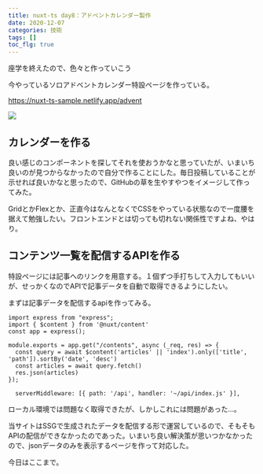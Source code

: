 ```yaml
---
title: nuxt-ts day8：アドベントカレンダー製作
date: 2020-12-07
categories: 技術
tags: []
toc_flg: true
---
```


座学を終えたので、色々と作っていこう

今やっているソロアドベントカレンダー特設ページを作っている。

https://nuxt-ts-sample.netlify.app/advent

![](https://firebasestorage.googleapis.com/v0/b/hukurouo.appspot.com/o/image%2Frapture_20201208012446.png?alt=media&token=a128ca60-c138-4b2a-8dd2-0f4a80808f63)

## カレンダーを作る

良い感じのコンポーネントを探してそれを使おうかなと思っていたが、いまいち良いのが見つからなかったので自分で作ることにした。毎日投稿していることが示せれば良いかなと思ったので、GitHubの草を生やすやつをイメージして作ってみた。

GridとかFlexとか、正直今はなんとなくでCSSをやっている状態なので一度腰を据えて勉強したい。フロントエンドとは切っても切れない関係性ですよね、やはり。

## コンテンツ一覧を配信するAPIを作る

特設ページには記事へのリンクを用意する。１個ずつ手打ちして入力してもいいが、せっかくなのでAPIで記事データを自動で取得できるようにしたい。

まずは記事データを配信するapiを作ってみる。

~~~js{}[api\index.js]
import express from "express";
import { $content } from '@nuxt/content'
const app = express();

module.exports = app.get("/contents", async (_req, res) => {
  const query = await $content('articles' || 'index').only(['title', 'path']).sortBy('date', 'desc')
  const articles = await query.fetch()
  res.json(articles)
});
~~~

~~~js{}[nuxt.config.js]
  serverMiddleware: [{ path: '/api', handler: '~/api/index.js' }],
~~~

ローカル環境では問題なく取得できたが、しかしこれには問題があった...。

当サイトはSSGで生成されたデータを配信する形で運営しているので、そもそもAPIの配信ができなかったのであった。いまいち良い解決策が思いつかなかったので、jsonデータのみを表示するページを作って対応した。

今日はここまで。